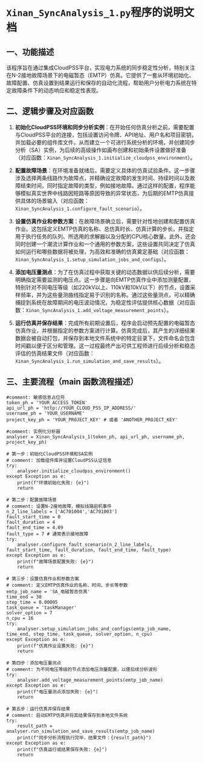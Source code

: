 # `Xinan_SyncAnalysis_1.py`程序的说明文档

## 一、功能描述
该程序旨在通过集成CloudPSS平台，实现电力系统的同步稳定性分析，特别关注在N-2接地故障场景下的电磁暂态（EMTP）仿真。它提供了一套从环境初始化、故障配置、仿真设置到结果运行和保存的自动化流程，帮助用户分析电力系统在特定故障条件下的动态响应和稳定性表现。

## 二、逻辑步骤及对应函数

1.  **初始化CloudPSS环境和同步分析实例**：在开始任何仿真分析之前，需要配置与CloudPSS平台的连接，包括设置访问令牌、API地址、用户名和项目密钥，并加载必要的组件库文件，从而建立一个可进行系统分析的环境，并创建同步分析（SA）实例，为后续的高级操作如画布创建和初始条件设置做好准备（对应函数：`Xinan_SyncAnalysis_1.initialize_cloudpss_environment`）。

2.  **配置故障场景**：在环境准备就绪后，需要定义具体的仿真试验条件。这一步骤涉及选择两条线路作为故障点，并精确设定故障的发生时间、持续时间以及故障结束时间，同时指定故障的类型，例如接地故障。通过这样的配置，程序能够模拟真实世界中线路因短路等原因导致的异常状态，为后期的EMTP仿真提供具体的场景输入（对应函数：`Xinan_SyncAnalysis_1.configure_fault_scenario`）。

3.  **设置仿真作业和参数方案**：在故障场景确立后，需要针对性地创建和配置仿真作业。这包括定义EMTP仿真的名称、总仿真时长、仿真计算的步长，并指定用于执行任务的队列、所选用的求解器以及分配的CPU核心数量。此外，还会同时创建一个潮流计算作业和一个通用的参数方案，这些设置共同决定了仿真如何运行和哪些数据将被处理，为高效和准确的仿真奠定基础（对应函数：`Xinan_SyncAnalysis_1.setup_simulation_jobs_and_configs`）。

4.  **添加电压量测点**：为了在仿真过程中获取关键的动态数据以供后续分析，需要明确指定需要监测的电压点。这一步骤是向EMTP仿真作业中添加测量配置，特别针对不同电压等级（如220kV以上、110kV和10kV以下）的节点，设置采样频率，并为这些量测曲线指定易于识别的名称。通过这些量测点，可以精确捕捉到系统在故障期间的电压波动情况，为稳定性评估提供核心数据（对应函数：`Xinan_SyncAnalysis_1.add_voltage_measurement_points`）。

5.  **运行仿真并保存结果**：完成所有前期设置后，程序会启动预先配置的电磁暂态仿真作业，并根据指定的参数方案进行计算。仿真完成后，其产生的详细结果数据会被自动打包，并保存到本地文件系统中的特定目录下，文件命名会包含时间戳以便于区分和管理。这一过程最终产出可供工程师进行后续分析和稳态评估的仿真结果文件（对应函数：`Xinan_SyncAnalysis_1.run_simulation_and_save_results`）。

## 三、主要流程（main 函数流程描述）

    #comment: 敏感信息占位符
    token_ph = 'YOUR_ACCESS_TOKEN'
    api_url_ph = 'http://YOUR_CLOUD_PSS_IP_ADDRESS/'
    username_ph = 'YOUR_USERNAME'
    project_key_ph = 'YOUR_PROJECT_KEY' # 或者 'ANOTHER_PROJECT_KEY'

    #comment: 实例化分析器
    analyser = Xinan_SyncAnalysis_1(token_ph, api_url_ph, username_ph, project_key_ph)

    # 第一步：初始化CloudPSS环境和SA实例
    # comment: 加载组件库并设置CloudPSS认证信息
    try:
        analyser.initialize_cloudpss_environment()
    except Exception as e:
        print(f"环境初始化失败: {e}")
        return

    # 第二步：配置故障场景
    # comment: 设置N-2接地故障，模拟线路宕机事件
    n_2_line_labels = ['AC701004','AC701003']
    fault_start_time = 0
    fault_duration = 4
    fault_end_time = 4.09
    fault_type = 7 # 通常表示接地故障
    try:
        analyser.configure_fault_scenario(n_2_line_labels, fault_start_time, fault_duration, fault_end_time, fault_type)
    except Exception as e:
        print(f"故障场景配置失败: {e}")
        return

    # 第三步：设置仿真作业和参数方案
    # comment: 定义EMTP仿真作业的名称、时间、步长等参数
    emtp_job_name = 'SA_电磁暂态仿真'
    time_end = 30
    step_time = 0.00005
    task_queue = 'taskManager'
    solver_option = 7
    n_cpu = 16
    try:
        analyser.setup_simulation_jobs_and_configs(emtp_job_name, time_end, step_time, task_queue, solver_option, n_cpu)
    except Exception as e:
        print(f"仿真作业设置失败: {e}")
        return

    # 第四步：添加电压量测点
    # comment: 为不同电压等级的节点添加电压测量配置，以便后续分析波形
    try:
        analyser.add_voltage_measurement_points(emtp_job_name)
    except Exception as e:
        print(f"电压量测点添加失败: {e}")
        return

    # 第五步：运行仿真并保存结果
    # comment: 启动EMTP仿真并将其结果保存到本地文件系统
    try:
        result_path = analyser.run_simulation_and_save_results(emtp_job_name)
        print(f"同步分析流程执行完毕，结果文件：{result_path}")
    except Exception as e:
        print(f"仿真运行或结果保存失败: {e}")
        return